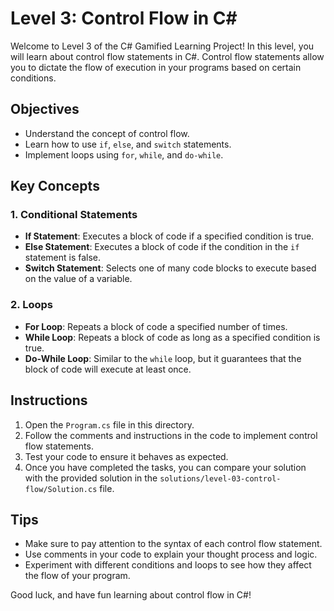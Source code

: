# Level 3: Control Flow in C#

Welcome to Level 3 of the C# Gamified Learning Project! In this level, you will learn about control flow statements in C#. Control flow statements allow you to dictate the flow of execution in your programs based on certain conditions.

## Objectives
- Understand the concept of control flow.
- Learn how to use `if`, `else`, and `switch` statements.
- Implement loops using `for`, `while`, and `do-while`.

## Key Concepts

### 1. Conditional Statements
- **If Statement**: Executes a block of code if a specified condition is true.
- **Else Statement**: Executes a block of code if the condition in the `if` statement is false.
- **Switch Statement**: Selects one of many code blocks to execute based on the value of a variable.

### 2. Loops
- **For Loop**: Repeats a block of code a specified number of times.
- **While Loop**: Repeats a block of code as long as a specified condition is true.
- **Do-While Loop**: Similar to the `while` loop, but it guarantees that the block of code will execute at least once.

## Instructions
1. Open the `Program.cs` file in this directory.
2. Follow the comments and instructions in the code to implement control flow statements.
3. Test your code to ensure it behaves as expected.
4. Once you have completed the tasks, you can compare your solution with the provided solution in the `solutions/level-03-control-flow/Solution.cs` file.

## Tips
- Make sure to pay attention to the syntax of each control flow statement.
- Use comments in your code to explain your thought process and logic.
- Experiment with different conditions and loops to see how they affect the flow of your program.

Good luck, and have fun learning about control flow in C#!